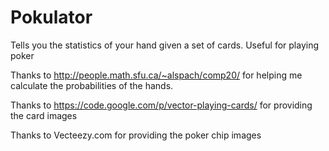 # Pokulator
Tells you the statistics of your hand given a set of cards. Useful for playing poker


Thanks to http://people.math.sfu.ca/~alspach/comp20/ for helping me calculate the probabilities of the hands.

Thanks to https://code.google.com/p/vector-playing-cards/ for providing the card images

Thanks to Vecteezy.com for providing the poker chip images
